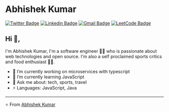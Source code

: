 # Abhishek Kumar  
[![Twitter Badge](https://img.shields.io/badge/-@AbhishekKumar-1ca0f1?style=flat-square&labelColor=1ca0f1&logo=twitter&logoColor=white&link=https://twitter.com/abhishekkr95dev)](https://twitter.com/abhishekkr95dev) [![Linkedin Badge](https://img.shields.io/badge/-AbhishekKumar-blue?style=flat-square&logo=Linkedin&logoColor=white&link=https://www.linkedin.com/in/abhishek-kumar-b9390713b/)](https://www.linkedin.com/in/abhishek-kumar-b9390713b/) 
[![Gmail Badge](https://img.shields.io/badge/-abhishekkr1895@gmail.com-c14438?style=flat-square&logo=Gmail&logoColor=white&link=mailto:abhishekkr1895@gmail.com)](mailto:abhishekkr1895@gmail.com)
[![LeetCode Badge](https://img.shields.io/badge/-abhishekdev95-FFA116?style=flat-square&logo=LeetCode&logoColor=black&link=https://leetcode.com/u/abhishekdev95/)](https://leetcode.com/u/abhishekdev95/)


## Hi 👋, 
I'm Abhishek Kumar, I'm a software engineer 👨‍💻 who is passionate about web technologies and open source. I'm also a self proclaimed sports critics and food 
enthusiast 
🏄‍♂️. 

- 🔭 I’m currently working on microservices with typescript
- 🌱 I’m currently learning JavaScript
- 💬 Ask me about: tech, sports, travel
-  ⚡ Languages: JavaScript, Java



---
⭐️ From [Abhishek Kumar](https://github.com/abhishekkrdev)
